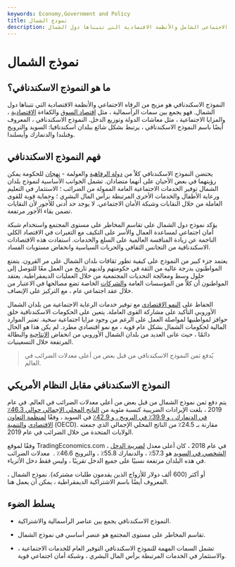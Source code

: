 ```yaml
---
keywords: Economy,Government and Policy
title: نموذج الشمال
description: النموذج الاسكندنافي هو مزيج من الرفاه الاجتماعي الشامل والأنظمة الاقتصادية التي تتبناها دول الشمال.
---
```


# نموذج الشمال
## ما هو النموذج الاسكندنافي؟

النموذج الاسكندنافي هو مزيج من الرفاه الاجتماعي والأنظمة الاقتصادية التي تتبناها دول الشمال. فهو يجمع بين سمات الرأسمالية ، مثل [اقتصاد السوق](/marketeconomy) والكفاءة [الاقتصادية](/economic_efficiency) ، والمزايا الاجتماعية ، مثل معاشات الدولة وتوزيع الدخل. النموذج الاسكندنافي ، المعروف أيضًا باسم النموذج الاسكندنافي ، يرتبط بشكل شائع ببلدان اسكندنافيا: السويد والنرويج وفنلندا والدنمارك وأيسلندا.

## فهم النموذج الاسكندنافي

يحتضن النموذج الاسكندنافي كلاً من [دولة الرفاهية](/welfare-state) والعولمة - [نهجان](/globalization) للحكومة يمكن رؤيتهما في بعض الأحيان على أنهما متضادان. تشمل الجوانب الأساسية لنموذج بلدان الشمال توفير الخدمات الاجتماعية العامة الممولة من الضرائب ؛ الاستثمار في التعليم ورعاية الأطفال والخدمات الأخرى المرتبطة برأس المال البشري ؛ وحماية قوية للقوى العاملة من خلال النقابات وشبكة الأمان الاجتماعي. لا يوجد حد أدنى للأجور لأن النقابات تضمن بقاء الأجور مرتفعة.

يؤكد نموذج دول الشمال على تقاسم المخاطر على مستوى المجتمع واستخدام شبكة أمان اجتماعي لمساعدة العمال والأسر على التكيف مع التغيرات في الاقتصاد الكلي الناجمة عن زيادة المنافسة العالمية على السلع والخدمات. استفادت هذه الاقتصادات الاسكندنافية من التجانس الثقافي والحريات السياسية وانخفاض مستويات الفساد.

يعتمد جزء كبير من النموذج على كيفية تطور ثقافات بلدان الشمال على مر القرون. يتمتع المواطنون بدرجة عالية من الثقة في حكومتهم ولديهم تاريخ من العمل معًا للتوصل إلى حلول وسط ومعالجة التحديات المجتمعية من خلال العمليات الديمقراطية. يعتقد المواطنون أن كلاً من المؤسسات العامة [والشركات](/privatecompany) الخاصة تضع مصالحها في الاعتبار من خلال عقد اجتماعي عام ، مع التركيز على الإنصاف.

الحفاظ على [النمو الاقتصادي](/economicgrowth) مع توفير خدمات الرعاية الاجتماعية من بلدان الشمال الأوروبي التأكيد على مشاركة القوى العاملة. يتعين على الحكومات الاسكندنافية خلق حوافز لمواطنيها لمواصلة العمل على الرغم من وجود مزايا اجتماعية سخية. تعتبر الموارد المالية لحكومات الشمال بشكل عام قوية ، مع نمو اقتصادي مطرد. لم يكن هذا هو الحال دائمًا ، حيث عانى العديد من بلدان الشمال الأوروبي من انخفاض [الإنتاجية](/productivity) والبطالة المرتفعة خلال التسعينيات.

> يُدفع ثمن النموذج الاسكندنافي من قبل بعض من أعلى معدلات الضرائب في العالم.

>

## النموذج الاسكندنافي مقابل النظام الأمريكي

يتم دفع ثمن نموذج الشمال من قبل بعض من أعلى معدلات الضرائب في العالم. في عام 2019 ، بلغت الإيرادات الضريبية كنسبة مئوية من [الناتج المحلي الإجمالي حوالي 46.3٪ في الدنمارك ، و 39.9٪ في النرويج ، و 42.9٪](/gdp) في السويد ، وفقًا [لمنظمة التعاون الاقتصادي](/oecd) [والتنمية](/oecd) (OECD). مقارنة بـ 24.5٪ من الناتج المحلي الإجمالي الذي جمعته الولايات المتحدة من خلال الضرائب في عام 2019.



وفقًا لموقع TradingEconomics.com ، في عام 2018 ، كان أعلى معدل [لضريبة الدخل الشخصي في السويد](/incometax) هو 57.3٪ ، والدنمارك 55.8٪ ، والنرويج 46.6٪ .  معدلات الضرائب في هذه البلدان مرتفعة نسبيًا على جميع الدخل تقريبًا ، وليس فقط دخل الأثرياء.

أو أكثر (600 ألف دولار للأزواج الذين يقدمون طلبات مشتركة). نموذج الشمال ، المعروف أيضًا باسم الاشتراكية الديمقراطية ، يمكن أن يعمل هنا.

## يسلط الضوء

- النموذج الاسكندنافي يجمع بين عناصر الرأسمالية والاشتراكية.

- تقاسم المخاطر على مستوى المجتمع هو عنصر أساسي في نموذج الشمال.

- تشمل السمات المهمة للنموذج الاسكندنافي التوفير العام للخدمات الاجتماعية ، والاستثمار في الخدمات المرتبطة برأس المال البشري ، وشبكة أمان اجتماعي قوية.

